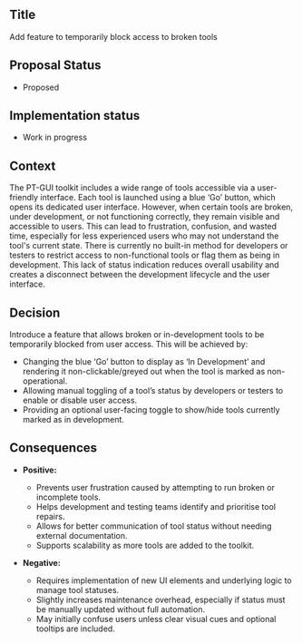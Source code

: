 ## Title

Add feature to temporarily block access to broken tools

## Proposal Status

-   Proposed

## Implementation status

-   Work in progress

## Context

The PT-GUI toolkit includes a wide range of tools accessible via a user-friendly interface. Each tool is launched using a blue ‘Go’ button, which opens its dedicated user interface. However, when certain tools are broken, under development, or not functioning correctly, they remain visible and accessible to users. This can lead to frustration, confusion, and wasted time, especially for less experienced users who may not understand the tool's current state.
There is currently no built-in method for developers or testers to restrict access to non-functional tools or flag them as being in development. This lack of status indication reduces overall usability and creates a disconnect between the development lifecycle and the user interface.

## Decision

Introduce a feature that allows broken or in-development tools to be temporarily blocked from user access. This will be achieved by:
-   Changing the blue ‘Go’ button to display as ‘In Development’ and rendering it non-clickable/greyed out when the tool is marked as non-operational.
-   Allowing manual toggling of a tool’s status by developers or testers to enable or disable user access.
-   Providing an optional user-facing toggle to show/hide tools currently marked as in development.

## Consequences

-   **Positive:**
    -   Prevents user frustration caused by attempting to run broken or incomplete tools.
    -   Helps development and testing teams identify and prioritise tool repairs.
    -   Allows for better communication of tool status without needing external documentation.
    -   Supports scalability as more tools are added to the toolkit.

-   **Negative:**
    -   Requires implementation of new UI elements and underlying logic to manage tool statuses.
    -   Slightly increases maintenance overhead, especially if status must be manually updated without full automation.
    -   May initially confuse users unless clear visual cues and optional tooltips are included.

